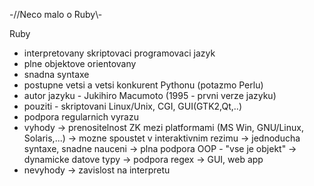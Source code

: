 -//Neco malo o Ruby\\-

Ruby
  - interpretovany skriptovaci programovaci jazyk
  - plne objektove orientovany
  - snadna syntaxe
  - postupne vetsi a vetsi konkurent Pythonu (potazmo Perlu)
  - autor jazyku - Jukihiro Macumoto (1995 - prvni verze jazyku)
  - pouziti - skriptovani Linux/Unix, CGI, GUI(GTK2,Qt,..)
  - podpora regularnich vyrazu
  - vyhody
    -> prenositelnost ZK mezi platformami (MS Win, GNU/Linux, Solaris,...)
    -> mozne spoustet v interaktivnim rezimu
    -> jednoducha syntaxe, snadne nauceni
    -> plna podpora OOP - "vse je objekt"
    -> dynamicke datove typy
    -> podpora regex
    -> GUI, web app
  - nevyhody
    -> zavislost na interpretu
